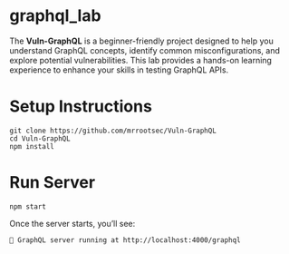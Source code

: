 # graphql_lab
The **Vuln-GraphQL** is a beginner-friendly project designed to help you understand GraphQL concepts, identify common misconfigurations, and explore potential vulnerabilities. This lab provides a hands-on learning experience to enhance your skills in testing GraphQL APIs.

# Setup Instructions
```
git clone https://github.com/mrrootsec/Vuln-GraphQL
cd Vuln-GraphQL
npm install 
```

# Run Server
```
npm start
```
Once the server starts, you’ll see:
```
🚀 GraphQL server running at http://localhost:4000/graphql
```
